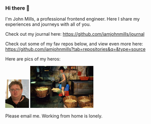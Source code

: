 ### Hi there 👋

I'm John Mills, a professional frontend engineer. Here I share my experiences and journeys with all of you. 

Check out my journal here: https://github.com/iamjohnmills/journal

Check out some of my fav repos below, and view even more here: https://github.com/iamjohnmills?tab=repositories&q=&type=source

Here are pics of my heros:

<img src="https://raw.githubusercontent.com/iamjohnmills/iamjohnmills/main/Gabe_newell.jpeg" title="Gabe Newell #1 hero man" width="75" />

<img src="https://raw.githubusercontent.com/iamjohnmills/iamjohnmills/main/2ab2973ccdae292c39_Girard_006_KWC_foodfactory_001.jpeg" title="Kowloon City fish balls guy" width="200" />

Please email me. Working from home is lonely.
